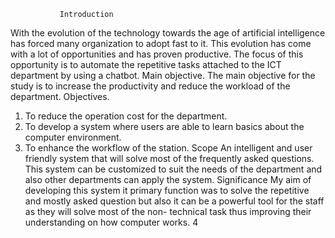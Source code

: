                Introduction 
With the evolution of the technology towards the age of artificial intelligence has forced many organization to adopt fast to it. This evolution has come with a lot of opportunities and has proven productive.
The focus of this opportunity is to automate the repetitive tasks attached to the ICT department by using a chatbot.
                Main objective.
The main objective for the study is to increase the productivity and reduce the workload of the department.
                 Objectives.
1. To reduce the operation cost for the department.
2. To develop a system where users are able to learn basics about the computer environment.
3. To enhance the workflow of the station.
                  Scope
An intelligent and user friendly system that will solve most of the frequently asked questions. This system can be customized to suit the needs of the department and also other departments can apply the system.
                Significance
My aim of developing this system it primary function was to solve the repetitive and mostly asked question but also it can be a powerful tool for the staff as they will solve most of the non- technical task thus improving their understanding on how computer works.
4
